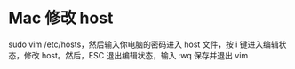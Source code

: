 # Mac 修改 host

sudo vim /etc/hosts，然后输入你电脑的密码进入 host 文件，按 i 键进入编辑状态，修改 host。然后，ESC 退出编辑状态，输入 :wq 保存并退出 vim
 
 
 <git-talk/>
